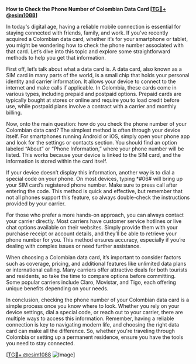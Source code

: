 **How to Check the Phone Number of Colombian Data Card [[TG💪+ @esim1088](https://t.me/s/esim1088)]**

In today's digital age, having a reliable mobile connection is essential for staying connected with friends, family, and work. If you've recently acquired a Colombian data card, whether it’s for your smartphone or tablet, you might be wondering how to check the phone number associated with that card. Let’s dive into this topic and explore some straightforward methods to help you get that information.

First off, let’s talk about what a data card is. A data card, also known as a SIM card in many parts of the world, is a small chip that holds your personal identity and carrier information. It allows your device to connect to the internet and make calls if applicable. In Colombia, these cards come in various types, including prepaid and postpaid options. Prepaid cards are typically bought at stores or online and require you to load credit before use, while postpaid plans involve a contract with a carrier and monthly billing.

Now, onto the main question: how do you check the phone number of your Colombian data card? The simplest method is often through your device itself. For smartphones running Android or iOS, simply open your phone app and look for the settings or contacts section. You should find an option labeled “About” or “Phone Information,” where your phone number will be listed. This works because your device is linked to the SIM card, and the information is stored within the card itself.

If your device doesn’t display this information, another way is to dial a special code on your phone. On most devices, typing *#06# will bring up your SIM card’s registered phone number. Make sure to press call after entering the code. This method is quick and effective, but remember that not all phones support this feature, so always double-check the instructions provided by your carrier.

For those who prefer a more hands-on approach, you can always contact your carrier directly. Most carriers have customer service hotlines or live chat options available on their websites. Simply provide them with your purchase receipt or account details, and they’ll be able to retrieve your phone number for you. This method ensures accuracy, especially if you’re dealing with complex issues or need further assistance.

When choosing a Colombian data card, it’s important to consider factors such as coverage, pricing, and additional features like unlimited data plans or international calling. Many carriers offer attractive deals for both tourists and residents, so take the time to compare options before committing. Some popular carriers include Claro, Movistar, and Tigo, each offering unique benefits depending on your needs.

In conclusion, checking the phone number of your Colombian data card is a simple process once you know where to look. Whether you rely on your device settings, dial a special code, or reach out to your carrier, there are multiple ways to access this information. Remember, having a reliable connection is key to navigating modern life, and choosing the right data card can make all the difference. So, whether you're traveling through Colombia or setting up a permanent residence, ensure you have the tools you need to stay connected. 

[[TG💪+ @esim1088](https://t.me/s/esim1088) ![Image](https://i.postimg.cc/Y0z9fWf4/image.png)]